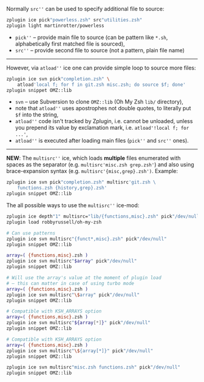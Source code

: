 Normally `src''` can be used to specify additional file to source:

```zsh
zplugin ice pick"powerless.zsh" src"utilities.zsh"
zplugin light martinrotter/powerless
```
- `pick''` – provide main file to source (can be pattern like `*.sh`, alphabetically first matched file is sourced),
- `src''` – provide second file to source (not a pattern, plain file name)

***

However, via `atload''` ice one can provide simple loop to source more files:

```zsh
zplugin ice svn pick"completion.zsh" \
    atload'local f; for f in git.zsh misc.zsh; do source $f; done'
zplugin snippet OMZ::lib
```
- `svn` – use Subversion to clone `OMZ::lib` (Oh My Zsh `lib/` directory),
- note that `atload''` uses apostrophes not double quotes, to literally put `$f` into the string,
- `atload''` code isn't tracked by Zplugin, i.e. cannot be unloaded, unless you prepend its value by exclamation mark, i.e. `atload'!local f; for ...'`,
- `atload''` is executed after loading main files (`pick''` and `src''` ones).

****

**NEW**: The `multisrc''` ice, which loads **multiple** files enumerated with spaces as the separator (e.g. `multisrc'misc.zsh grep.zsh'`) and also using brace-expansion syntax (e.g. `multisrc'{misc,grep}.zsh')`. Example:

```zsh
zplugin ice svn pick"completion.zsh" multisrc'git.zsh \
    functions.zsh {history,grep}.zsh'
zplugin snippet OMZ::lib
```

The all possible ways to use the `multisrc''` ice-mod:

```zsh
zplugin ice depth"1" multisrc="lib/{functions,misc}.zsh" pick"/dev/null"
zplugin load robbyrussell/oh-my-zsh

# Can use patterns
zplugin ice svn multisrc"{funct*,misc}.zsh" pick"/dev/null"
zplugin snippet OMZ::lib

array=( {functions,misc}.zsh )
zplugin ice svn multisrc"$array" pick"/dev/null"
zplugin snippet OMZ::lib

# Will use the array's value at the moment of plugin load
# – this can matter in case of using turbo mode
array=( {functions,misc}.zsh )
zplugin ice svn multisrc"\$array" pick"/dev/null"
zplugin snippet OMZ::lib

# Compatible with KSH_ARRAYS option
array=( {functions,misc}.zsh )
zplugin ice svn multisrc"${array[*]}" pick"/dev/null"
zplugin snippet OMZ::lib

# Compatible with KSH_ARRAYS option
array=( {functions,misc}.zsh )
zplugin ice svn multisrc"\${array[*]}" pick"/dev/null"
zplugin snippet OMZ::lib

zplugin ice svn multisrc"misc.zsh functions.zsh" pick"/dev/null"
zplugin snippet OMZ::lib
```
